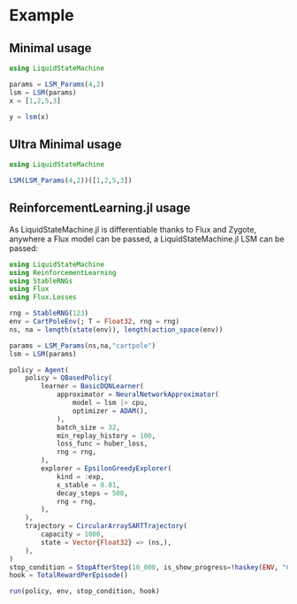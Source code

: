 # Example

## Minimal usage

``` julia
using LiquidStateMachine

params = LSM_Params(4,2)
lsm = LSM(params)
x = [1,2,5,3]

y = lsm(x)
```

## Ultra Minimal usage
``` julia
using LiquidStateMachine

LSM(LSM_Params(4,2))([1,2,5,3])
```


## ReinforcementLearning.jl usage

As LiquidStateMachine.jl is differentiable thanks to Flux and Zygote, anywhere a Flux model can be passed, a LiquidStateMachine.jl LSM can be passed:

``` julia
using LiquidStateMachine
using ReinforcementLearning
using StableRNGs
using Flux
using Flux.Losses

rng = StableRNG(123)
env = CartPoleEnv(; T = Float32, rng = rng)
ns, na = length(state(env)), length(action_space(env))

params = LSM_Params(ns,na,"cartpole")
lsm = LSM(params)

policy = Agent(
    policy = QBasedPolicy(
        learner = BasicDQNLearner(
            approximator = NeuralNetworkApproximator(
                model = lsm |> cpu,
                optimizer = ADAM(),
            ),
            batch_size = 32,
            min_replay_history = 100,
            loss_func = huber_loss,
            rng = rng,
        ),
        explorer = EpsilonGreedyExplorer(
            kind = :exp,
            ϵ_stable = 0.01,
            decay_steps = 500,
            rng = rng,
        ),
    ),
    trajectory = CircularArraySARTTrajectory(
        capacity = 1000,
        state = Vector{Float32} => (ns,),
    ),
)
stop_condition = StopAfterStep(10_000, is_show_progress=!haskey(ENV, "CI"))
hook = TotalRewardPerEpisode()

run(policy, env, stop_condition, hook)
```

